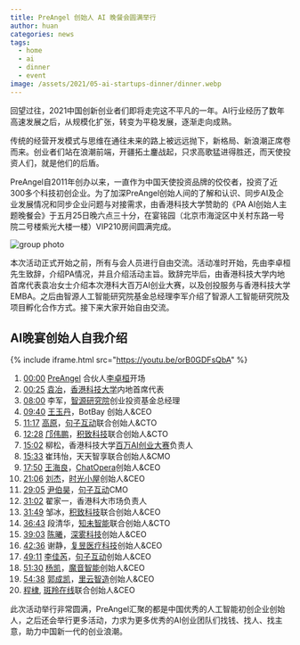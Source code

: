 ```yaml
---
title: PreAngel 创始人 AI 晚餐会圆满举行
author: huan
categories: news
tags:
  - home
  - ai
  - dinner
  - event
image: /assets/2021/05-ai-startups-dinner/dinner.webp
---
```


回望过往，2021中国创新创业者们即将走完这不平凡的一年。AI行业经历了数年高速发展之后，从规模化扩张，转变为平稳发展，逐渐走向成熟。

传统的经营开发模式与思维在通往未来的路上被远远抛下，新格局、新浪潮正席卷而来。创业者们站在浪潮前端，开疆拓土鏖战起，只求高歌猛进得胜还，而天使投资人们，就是他们的后盾。

PreAngel自2011年创办以来，一直作为中国天使投资品牌的佼佼者，投资了近300多个科技初创企业。为了加深PreAngel创始人间的了解和认识、同步AI及企业发展情况和同步企业问题与对接需求，由香港科技大学赞助的《PA AI创始人主题晚餐会》于五月25日晚六点三十分，在宴铭园（北京市海淀区中关村东路一号院二号楼紫光大楼一楼）VIP210房间圆满完成。

![group photo](/assets/2021/05-ai-startups-dinner/group-photo.webp)

本次活动正式开始之前，所有与会人员进行自由交流。活动准时开始，先由李卓桓先生致辞，介绍PA情况，并且介绍活动主旨。致辞完毕后，由香港科技大学内地首席代表袁冶女士介绍本次港科大百万AI创业大赛，以及创投服务与香港科技大学EMBA。之后由智源人工智能研究院基金总经理李军介绍了智源人工智能研究院及项目孵化合作方式。接下来大家开始自由交流。

## AI晚宴创始人自我介绍

{% include iframe.html src="https://youtu.be/orB0GDFsQbA" %}

1. [00:00](https://www.youtube.com/watch?v=orB0GDFsQbA&t=0s) [PreAngel](https://pre-angel.com/about.html) 合伙人[李卓桓](https://pre-angel.com/peoples/zhuohuan-li/)开场
1. [00:25](https://www.youtube.com/watch?v=orB0GDFsQbA&t=25s) [袁冶](https://www.linkedin.com/in/%E5%86%B6-%E8%A2%81-003b79aa/)，[香港科技大学](http://hkustemba.ust.hk/)内地首席代表
1. [08:00](https://www.youtube.com/watch?v=orB0GDFsQbA&t=480s) 李军，[智源研究院](https://www.baai.ac.cn/)创业投资基金总经理
1. [09:40](https://www.youtube.com/watch?v=orB0GDFsQbA&t=580s) [王玉丹](https://wechaty.js.org/contributors/valerieeeee/)，BotBay 创始人&CEO
1. [11:17](https://www.youtube.com/watch?v=orB0GDFsQbA&t=677s) [高原](https://pre-angel.com/peoples/yuan-gao/)，[句子互动](https://pre-angel.com/portfolios/juzibot/)联合创始人&CTO
1. [12:28](https://www.youtube.com/watch?v=orB0GDFsQbA&t=748s) [邝伟鹏](https://pre-angel.com/peoples/weipeng-kuang/)，[积致科技](https://pre-angel.com/portfolios/jizhi/)联合创始人&CTO
1. [15:02](https://www.youtube.com/watch?v=orB0GDFsQbA&t=902s) 柳松，香港科技大学[百万AI创业大赛](http://www.onemilliondollar.hk.cn/)负责人
1. [15:33](https://www.youtube.com/watch?v=orB0GDFsQbA&t=933s) 崔玮怡，天天智享联合创始人&CMO
1. [17:50](https://www.youtube.com/watch?v=orB0GDFsQbA&t=1070s) [王海良](https://pre-angel.com/peoples/hailiang-wang/)，[ChatOpera](https://pre-angel.com/portfolios/chatopera/)创始人&CEO
1. [21:06](https://www.youtube.com/watch?v=orB0GDFsQbA&t=1266s) [刘杰](https://pre-angel.com/peoples/jie-liu/)，[时光小屋](https://pre-angel.com/portfolios/shiguangxiaowu/)创始人&CEO
1. [29:05](https://www.youtube.com/watch?v=orB0GDFsQbA&t=1745s) [尹伯昊](https://wechaty.js.org/contributors/rickyyin98/)，[句子互动](https://pre-angel.com/portfolios/juzibot/)CMO
1. [31:02](https://www.youtube.com/watch?v=orB0GDFsQbA&t=1862s) 翟家一，香港科大市场负责人
1. [31:49](https://www.youtube.com/watch?v=orB0GDFsQbA&t=1909s) 邹冰，[积致科技](https://pre-angel.com/portfolios/jizhi/)联合创始人&CEO
1. [36:43](https://www.youtube.com/watch?v=orB0GDFsQbA&t=2203s) 段清华，[知未智能](https://pre-angel.com/portfolios/kdf/)联合创始人&CTO
1. [39:03](https://www.youtube.com/watch?v=orB0GDFsQbA&t=2343s) [陈曦](https://pre-angel.com/peoples/xi-chen/)，[深雾科技](https://pre-angel.com/portfolios/mistgpu/)创始人&CEO
1. [42:36](https://www.youtube.com/watch?v=orB0GDFsQbA&t=2556s) 谢静，[复昱医疗科技](https://www.foryor.com/home)创始人&CEO
1. [49:11](https://www.youtube.com/watch?v=orB0GDFsQbA&t=2951s) [李佳芮](https://pre-angel.com/peoples/jiarui-li/)，[句子互动](https://pre-angel.com/portfolios/juzibot/)创始人&CEO
1. [51:30](https://www.youtube.com/watch?v=orB0GDFsQbA&t=3090s) [杨凯](https://pre-angel.com/peoples/kai-yang/)，[魔音智能](https://pre-angel.com/portfolios/moyin/)创始人&CEO
1. [54:38](https://www.youtube.com/watch?v=orB0GDFsQbA&t=3278s) [郭成凯](https://pre-angel.com/peoples/chengkai-guo/)，[里云智造](https://pre-angel.com/portfolios/liyun/)创始人&CEO
1. [程棣](https://pre-angel.com/peoples/di-cheng/), [斑羚在线](https://pre-angel.com/portfolios/banling/)联合创始人&CEO

此次活动举行非常圆满，PreAngel汇聚的都是中国优秀的人工智能初创企业创始人，之后还会举行更多活动，力求为更多优秀的AI创业团队们找钱、找人、找主意，助力中国新一代的创业浪潮。
